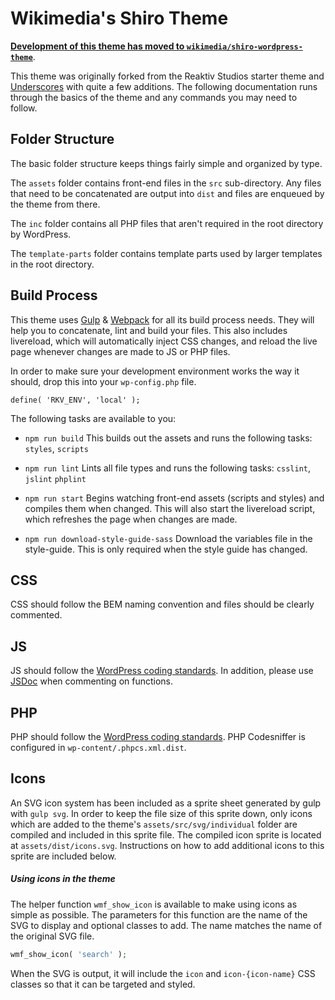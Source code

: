 Wikimedia's Shiro Theme
===

**[Development of this theme has moved to `wikimedia/shiro-wordpress-theme`](https://github.com/wikimedia/shiro-wordpress-theme)**.

This theme was originally forked from the Reaktiv Studios starter theme and [Underscores](https://github.com/Automattic/_s) with quite a few additions. The following documentation runs through the basics of the theme and any commands you may need to follow.

Folder Structure
---------------
The basic folder structure keeps things fairly simple and organized by type.

The `assets` folder contains front-end files in the `src` sub-directory. Any files that need to be concatenated are output into `dist` and files are enqueued by the theme from there.

The `inc` folder contains all PHP files that aren't required in the root directory by WordPress.

The `template-parts` folder contains template parts used by larger templates in the root directory.

Build Process
---------------
This theme uses [Gulp](http://gulpjs.com/) & [Webpack](https://webpack.js.org) for all its build process needs. They will help you to concatenate, lint and build your files. This also includes livereload, which will automatically inject CSS changes, and reload the live page whenever changes are made to JS or PHP files.

In order to make sure your development environment works the way it should, drop this into your `wp-config.php` file.

```
define( 'RKV_ENV', 'local' );
```

The following tasks are available to you:

* `npm run build`
This builds out the assets and runs the following tasks: `styles`, `scripts`

* `npm run lint`
Lints all file types and runs the following tasks: `csslint`, `jslint` `phplint`

* `npm run start`
Begins watching front-end assets (scripts and styles) and compiles them when changed. This will also start the livereload script, which refreshes the page when changes are made.

* `npm run download-style-guide-sass`
Download the variables file in the style-guide. This is only required when the style guide has changed.

CSS
---------------
CSS should follow the BEM naming convention and files should be clearly commented.

JS
---------------
JS should follow the [WordPress coding standards](https://make.wordpress.org/core/handbook/best-practices/coding-standards/javascript/). In addition, please use [JSDoc](http://eslint.org/docs/rules/require-jsdoc) when commenting on functions.

PHP
---------------
PHP should follow the [WordPress coding standards](https://make.wordpress.org/core/handbook/best-practices/coding-standards/php/). PHP Codesniffer is configured in `wp-content/.phpcs.xml.dist`.

Icons
---------------
An SVG icon system has been included as a sprite sheet generated by gulp with `gulp svg`. In order to keep the file size of this sprite down, only icons which are added to the theme's `assets/src/svg/individual` folder are compiled and included in this sprite file. The compiled icon sprite is located at `assets/dist/icons.svg`. Instructions on how to add additional icons to this sprite are included below.

##### Using icons in the theme
The helper function `wmf_show_icon` is available to make using icons as simple as possible. The parameters for this function are the name of the SVG to display and optional classes to add. The name matches the name of the original SVG file.

````php
wmf_show_icon( 'search' );
````

When the SVG is output, it will include the `icon` and `icon-{icon-name}` CSS classes so that it can be targeted and styled.

